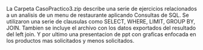 La Carpeta CasoPractico3.zip describe una serie de ejercicios relacionados a un analisis de un menu de restaurante aplicando Consultas de SQL.
Se utilizaron una serie de clausulas como SELECT, WHERE, LIMIT, GROUP BY, JOIN.
Tambien se incluye el archivo con los datos exportados del resultado del left join.
Y por ultimo una presentacion de ppt con graficas enfocada en los productos mas solicitados y menos solicitados.

